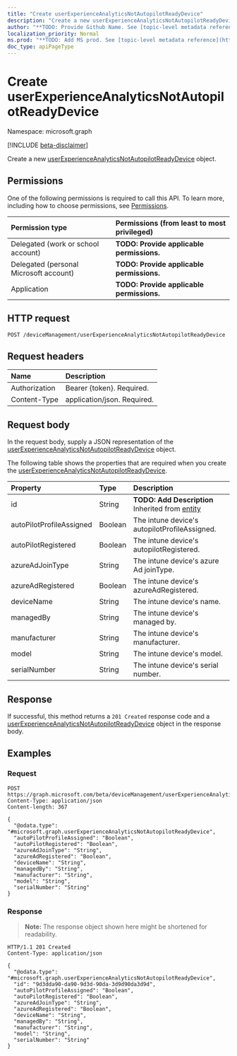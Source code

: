 ```yaml
---
title: "Create userExperienceAnalyticsNotAutopilotReadyDevice"
description: "Create a new userExperienceAnalyticsNotAutopilotReadyDevice object."
author: "**TODO: Provide Github Name. See [topic-level metadata reference](https://msgo.azurewebsites.net/add/document/guidelines/metadata.html#topic-level-metadata)**"
localization_priority: Normal
ms.prod: "**TODO: Add MS prod. See [topic-level metadata reference](https://msgo.azurewebsites.net/add/document/guidelines/metadata.html#topic-level-metadata)**"
doc_type: apiPageType
---
```


# Create userExperienceAnalyticsNotAutopilotReadyDevice
Namespace: microsoft.graph

[!INCLUDE [beta-disclaimer](../../includes/beta-disclaimer.md)]

Create a new [userExperienceAnalyticsNotAutopilotReadyDevice](../resources/userexperienceanalyticsnotautopilotreadydevice.md) object.

## Permissions
One of the following permissions is required to call this API. To learn more, including how to choose permissions, see [Permissions](/graph/permissions-reference).

|Permission type|Permissions (from least to most privileged)|
|:---|:---|
|Delegated (work or school account)|**TODO: Provide applicable permissions.**|
|Delegated (personal Microsoft account)|**TODO: Provide applicable permissions.**|
|Application|**TODO: Provide applicable permissions.**|

## HTTP request

<!-- {
  "blockType": "ignored"
}
-->
``` http
POST /deviceManagement/userExperienceAnalyticsNotAutopilotReadyDevice
```

## Request headers
|Name|Description|
|:---|:---|
|Authorization|Bearer {token}. Required.|
|Content-Type|application/json. Required.|

## Request body
In the request body, supply a JSON representation of the [userExperienceAnalyticsNotAutopilotReadyDevice](../resources/userexperienceanalyticsnotautopilotreadydevice.md) object.

The following table shows the properties that are required when you create the [userExperienceAnalyticsNotAutopilotReadyDevice](../resources/userexperienceanalyticsnotautopilotreadydevice.md).

|Property|Type|Description|
|:---|:---|:---|
|id|String|**TODO: Add Description** Inherited from [entity](../resources/entity.md)|
|autoPilotProfileAssigned|Boolean|The intune device's autopilotProfileAssigned.|
|autoPilotRegistered|Boolean|The intune device's autopilotRegistered.|
|azureAdJoinType|String|The intune device's azure Ad joinType.|
|azureAdRegistered|Boolean|The intune device's azureAdRegistered.|
|deviceName|String|The intune device's name.|
|managedBy|String|The intune device's managed by.|
|manufacturer|String|The intune device's manufacturer.|
|model|String|The intune device's model.|
|serialNumber|String|The intune device's serial number.|



## Response

If successful, this method returns a `201 Created` response code and a [userExperienceAnalyticsNotAutopilotReadyDevice](../resources/userexperienceanalyticsnotautopilotreadydevice.md) object in the response body.

## Examples

### Request
<!-- {
  "blockType": "request",
  "name": "create_userexperienceanalyticsnotautopilotreadydevice_from_"
}
-->
``` http
POST https://graph.microsoft.com/beta/deviceManagement/userExperienceAnalyticsNotAutopilotReadyDevice
Content-Type: application/json
Content-length: 367

{
  "@odata.type": "#microsoft.graph.userExperienceAnalyticsNotAutopilotReadyDevice",
  "autoPilotProfileAssigned": "Boolean",
  "autoPilotRegistered": "Boolean",
  "azureAdJoinType": "String",
  "azureAdRegistered": "Boolean",
  "deviceName": "String",
  "managedBy": "String",
  "manufacturer": "String",
  "model": "String",
  "serialNumber": "String"
}
```


### Response
>**Note:** The response object shown here might be shortened for readability.
<!-- {
  "blockType": "response",
  "truncated": true,
  "@odata.type": "microsoft.graph.userExperienceAnalyticsNotAutopilotReadyDevice"
}
-->
``` http
HTTP/1.1 201 Created
Content-Type: application/json

{
  "@odata.type": "#microsoft.graph.userExperienceAnalyticsNotAutopilotReadyDevice",
  "id": "9d3dda90-da90-9d3d-90da-3d9d90da3d9d",
  "autoPilotProfileAssigned": "Boolean",
  "autoPilotRegistered": "Boolean",
  "azureAdJoinType": "String",
  "azureAdRegistered": "Boolean",
  "deviceName": "String",
  "managedBy": "String",
  "manufacturer": "String",
  "model": "String",
  "serialNumber": "String"
}
```

